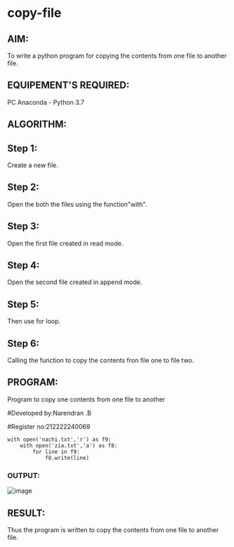 # copy-file
## AIM:
To write a python program for copying the contents from one file to another file.
## EQUIPEMENT'S REQUIRED: 
PC
Anaconda - Python 3.7
## ALGORITHM: 
## Step 1:
Create a new file.

## Step 2:
Open the both the files using the function"with".

## Step 3:
Open the first file created in read mode.

## Step 4:
Open the second file created in append mode.

## Step 5:
Then use for loop.

## Step 6:
Calling the function to copy the contents fron file one to file two.

## PROGRAM:
Program to copy one contents from one file to another

#Developed by:Narendran .B

#Register no:212222240069

```
with open('nachi.txt','r') as f9:
    with open('zia.txt','a') as f8:
        for line in f9:
            f8.write(line)
```

### OUTPUT:
![image](https://github.com/naren2704/copy-file/assets/118706984/1314adf4-223f-48b9-9214-3bb6fae6c31f)




## RESULT:
Thus the program is written to copy the contents from one file to another file.
